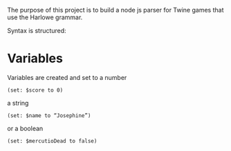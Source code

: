 The purpose of this project is to build a node js parser for Twine games that
use the Harlowe grammar.

Syntax is structured:

Variables
=========
Variables are created and set to a number
```
(set: $score to 0)
```
a string
```
(set: $name to “Josephine”)
```
or a boolean
```
(set: $mercutioDead to false)
```
